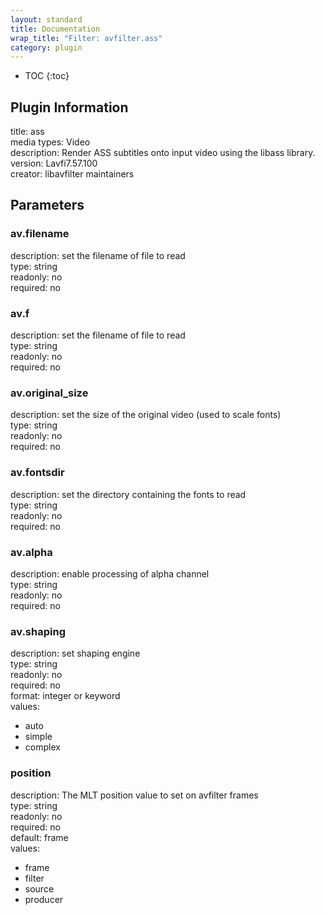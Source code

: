 ```yaml
---
layout: standard
title: Documentation
wrap_title: "Filter: avfilter.ass"
category: plugin
---
```

* TOC
{:toc}

## Plugin Information

title: ass  
media types:
Video  
description: Render ASS subtitles onto input video using the libass library.  
version: Lavfi7.57.100  
creator: libavfilter maintainers  

## Parameters

### av.filename

  
description:
set the filename of file to read  
type: string  
readonly: no  
required: no  

### av.f

  
description:
set the filename of file to read  
type: string  
readonly: no  
required: no  

### av.original_size

  
description:
set the size of the original video (used to scale fonts)  
type: string  
readonly: no  
required: no  

### av.fontsdir

  
description:
set the directory containing the fonts to read  
type: string  
readonly: no  
required: no  

### av.alpha

  
description:
enable processing of alpha channel  
type: string  
readonly: no  
required: no  

### av.shaping

  
description:
set shaping engine  
type: string  
readonly: no  
required: no  
format: integer or keyword  
values:  

* auto
* simple
* complex

### position

  
description:
The MLT position value to set on avfilter frames  
type: string  
readonly: no  
required: no  
default: frame  
values:  

* frame
* filter
* source
* producer

